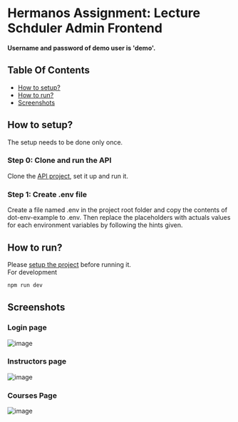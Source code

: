 # Hermanos Assignment: Lecture Schduler Admin Frontend
**Username and password of demo user is 'demo'.**

## Table Of Contents
- [How to setup?](#how-to-setup)
- [How to run?](#how-to-run)
- [Screenshots](#screenshots)
## How to setup?
The setup needs to be done only once.

### Step 0: Clone and run the API
Clone the [API project](https://github.com/ajayfoo/hermanos-assignment-lecture-scheduler-api), set it up and run it.

### Step 1: Create .env file
Create a file named .env in the project root folder and copy the contents of dot-env-example to .env. Then replace the placeholders with actuals values for 
each environment variables by following the hints given.

## How to run?
Please [setup the project](#how-to-setup) before running it.  
For development
```sh
npm run dev
```
## Screenshots

### Login page
![image](https://github.com/user-attachments/assets/4f27221e-3d31-4107-b76b-633c0850d66c)
### Instructors page
![image](https://github.com/user-attachments/assets/b4982bee-af6a-4aff-ab21-096912775f9a)
### Courses Page
![image](https://github.com/user-attachments/assets/d4e3cdb7-d67e-4033-94ba-383a262cb012)

